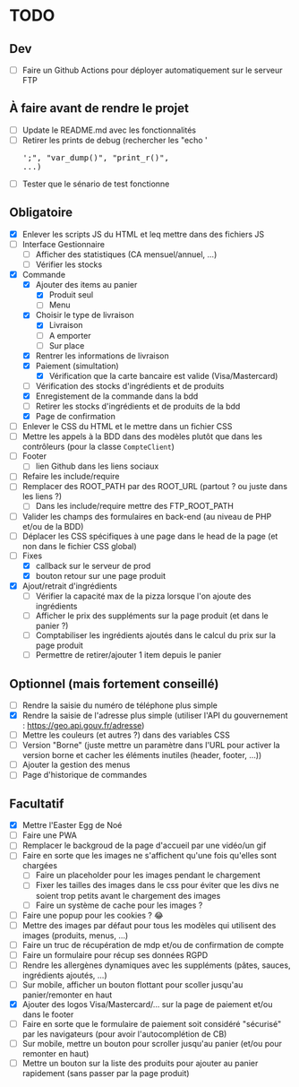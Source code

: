 # TODO

## Dev
- [ ] Faire un Github Actions pour déployer automatiquement sur le serveur FTP

## À faire avant de rendre le projet
- [ ] Update le README.md avec les fonctionnalités
- [ ] Retirer les prints de debug (rechercher les "echo '<pre>';", "var_dump()", "print_r()", ...)
- [ ] Tester que le sénario de test fonctionne

## Obligatoire
- [x] Enlever les scripts JS du HTML et leq mettre dans des fichiers JS
- [ ] Interface Gestionnaire
  - [ ] Afficher des statistiques (CA mensuel/annuel, ...)
  - [ ] Vérifier les stocks
- [x] Commande
  - [x] Ajouter des items au panier
    - [x] Produit seul
    - [ ] Menu
  - [x] Choisir le type de livraison
    - [x] Livraison
    - [ ] A emporter
    - [ ] Sur place
  - [x] Rentrer les informations de livraison
  - [x] Paiement (simultation)
    - [x] Vérification que la carte bancaire est valide (Visa/Mastercard)
  - [ ] Vérification des stocks d'ingrédients et de produits
  - [x] Enregistement de la commande dans la bdd
  - [ ] Retirer les stocks d'ingrédients et de produits de la bdd
  - [x] Page de confirmation
- [ ] Enlever le CSS du HTML et le mettre dans un fichier CSS
- [ ] Mettre les appels à la BDD dans des modèles plutôt que dans les contrôleurs (pour la classe `CompteClient`)
- [ ] Footer
  - [ ] lien Github dans les liens sociaux
- [ ] Refaire les include/require
- [ ] Remplacer des ROOT_PATH par des ROOT_URL (partout ? ou juste dans les liens ?)
  - [ ] Dans les include/require mettre des FTP_ROOT_PATH
- [ ] Valider les champs des formulaires en back-end (au niveau de PHP et/ou de la BDD)
- [ ] Déplacer les CSS spécifiques à une page dans le head de la page (et non dans le fichier CSS global)
- [ ] Fixes
  - [x] callback sur le serveur de prod
  - [x] bouton retour sur une page produit
- [x] Ajout/retrait d'ingrédients
  - [ ] Vérifier la capacité max de la pizza lorsque l'on ajoute des ingrédients
  - [ ] Afficher le prix des suppléments sur la page produit (et dans le panier ?)
  - [ ] Comptabiliser les ingrédients ajoutés dans le calcul du prix sur la page produit
  - [ ] Permettre de retirer/ajouter 1 item depuis le panier

## Optionnel (mais fortement conseillé)
- [ ] Rendre la saisie du numéro de téléphone plus simple
- [x] Rendre la saisie de l'adresse plus simple (utiliser l'API du gouvernement : https://geo.api.gouv.fr/adresse)
- [ ] Mettre les couleurs (et autres ?) dans des variables CSS
- [ ] Version "Borne" (juste mettre un paramètre dans l'URL pour activer la version borne et cacher les éléments inutiles (header, footer, ...))
- [ ] Ajouter la gestion des menus
- [ ] Page d'historique de commandes

## Facultatif
- [x] Mettre l'Easter Egg de Noé
- [ ] Faire une PWA
- [ ] Remplacer le backgroud de la page d'accueil par une vidéo/un gif
- [ ] Faire en sorte que les images ne s'affichent qu'une fois qu'elles sont chargées
  - [ ] Faire un placeholder pour les images pendant le chargement
  - [ ] Fixer les tailles des images dans le css pour éviter que les divs ne soient trop petits avant le chargement des images
  - [ ] Faire un système de cache pour les images ?
- [ ] Faire une popup pour les cookies ? 😂
- [ ] Mettre des images par défaut pour tous les modèles qui utilisent des images (produits, menus, ...)
- [ ] Faire un truc de récupération de mdp et/ou de confirmation de compte
- [ ] Faire un formulaire pour récup ses données RGPD
- [ ] Rendre les allergènes dynamiques avec les suppléments (pâtes, sauces, ingrédients ajoutés, ...)
- [ ] Sur mobile, afficher un bouton flottant pour scoller jusqu'au panier/remonter en haut
- [x] Ajouter des logos Visa/Mastercard/... sur la page de paiement et/ou dans le footer
- [ ] Faire en sorte que le formulaire de paiement soit considéré "sécurisé" par les navigateurs (pour avoir l'autocomplétion de CB)
- [ ] Sur mobile, mettre un bouton pour scroller jusqu'au panier (et/ou pour remonter en haut)
- [ ] Mettre un bouton sur la liste des produits pour ajouter au panier rapidement (sans passer par la page produit)